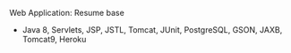 Web Application: Resume base
  -  Java 8, Servlets, JSP, JSTL, Tomcat, JUnit, PostgreSQL, GSON, JAXB, Tomcat9, Heroku
  
